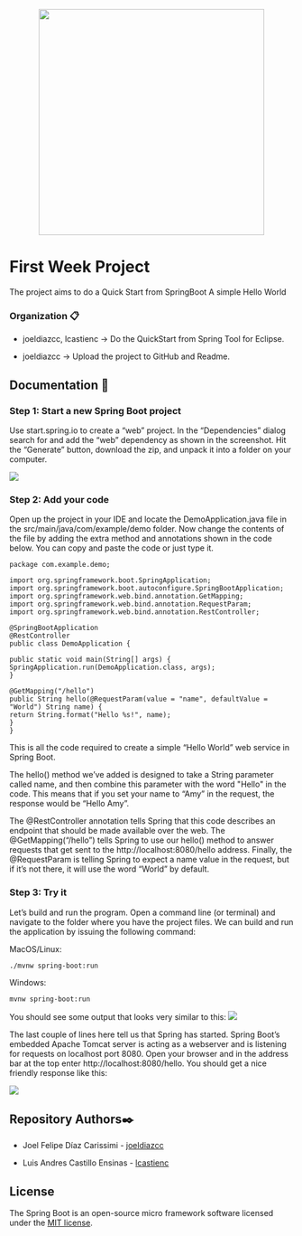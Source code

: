 <p align="center"><a href="https://spring.io/projects/spring-boot" target="_blank"><img src="https://spring.io/images/spring-logo-9146a4d3298760c2e7e49595184e1975.svg" width="400"></a></p>

# First Week Project 

The project aims to do a Quick Start from SpringBoot
A simple Hello World


### Organization 📋

-  joeldiazcc, lcastienc -> Do the QuickStart from Spring Tool for Eclipse.

-  joeldiazcc -> Upload the project to GitHub and Readme.


## Documentation 📄

### Step 1: Start a new Spring Boot project
Use start.spring.io to create a “web” project. In the “Dependencies” dialog search for and add the “web” dependency as shown in the screenshot. Hit the “Generate” button, download the zip, and unpack it into a folder on your computer.

<img src="https://spring.io/images/quick-img-1-dark-fa196953fc04a4d6ab1133c05a622787.png">


### Step 2: Add your code
Open up the project in your IDE and locate the DemoApplication.java file in the src/main/java/com/example/demo folder. Now change the contents of the file by adding the extra method and annotations shown in the code below. You can copy and paste the code or just type it.
```
package com.example.demo;

import org.springframework.boot.SpringApplication;
import org.springframework.boot.autoconfigure.SpringBootApplication;
import org.springframework.web.bind.annotation.GetMapping;
import org.springframework.web.bind.annotation.RequestParam;
import org.springframework.web.bind.annotation.RestController;

@SpringBootApplication
@RestController
public class DemoApplication {

public static void main(String[] args) {
SpringApplication.run(DemoApplication.class, args);
}

@GetMapping("/hello")
public String hello(@RequestParam(value = "name", defaultValue = "World") String name) {
return String.format("Hello %s!", name);
}
}
```
This is all the code required to create a simple “Hello World” web service in Spring Boot.

The hello() method we’ve added is designed to take a String parameter called name, and then combine this parameter with the word "Hello" in the code. This means that if you set your name to “Amy” in the request, the response would be “Hello Amy”.

The @RestController annotation tells Spring that this code describes an endpoint that should be made available over the web. The @GetMapping(“/hello”) tells Spring to use our hello() method to answer requests that get sent to the http://localhost:8080/hello address. Finally, the @RequestParam is telling Spring to expect a name value in the request, but if it’s not there, it will use the word “World” by default.

### Step 3: Try it
Let’s build and run the program. Open a command line (or terminal) and navigate to the folder where you have the project files. We can build and run the application by issuing the following command:

MacOS/Linux:

```./mvnw spring-boot:run```

Windows:


```mvnw spring-boot:run```

You should see some output that looks very similar to this:
<img src="https://spring.io/images/quick-img2-ac5ae88c60ffaa062234a580f9f1abc3.png">

The last couple of lines here tell us that Spring has started. Spring Boot’s embedded Apache Tomcat server is acting as a webserver and is listening for requests on localhost port 8080. Open your browser and in the address bar at the top enter http://localhost:8080/hello. You should get a nice friendly response like this:

<img src="https://spring.io/images/quick-img3-afa0a1fe446db8e3c8c7a8d9ca532d23.png">

## Repository Authors✒️

-   Joel Felipe Díaz Carissimi - [joeldiazcc](https://github.com/joeldiazcc)

-   Luis Andres Castillo Ensinas - [lcastienc](https://github.com/lcastienc)

## License

The Spring Boot is an open-source micro framework software licensed under the [MIT license](https://opensource.org/licenses/MIT).

